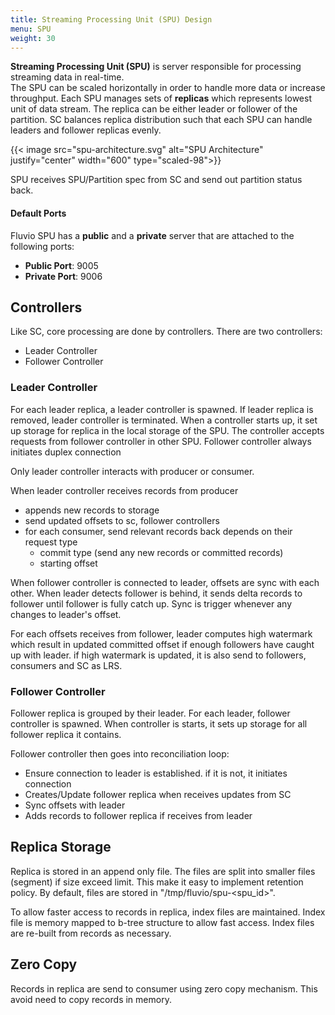 ```yaml
---
title: Streaming Processing Unit (SPU) Design
menu: SPU
weight: 30
---
```


**Streaming Processing Unit (SPU)** is server responsible for processing streaming data in real-time.  
The SPU can be scaled horizontally in order to handle more data or increase throughput.  Each SPU manages sets of **replicas** which represents lowest unit of data stream.  The replica can be either leader or follower of the partition.   SC balances replica distribution such that each SPU can handle leaders and follower replicas evenly. 


{{< image src="spu-architecture.svg" alt="SPU Architecture" justify="center" width="600" type="scaled-98">}}

SPU receives SPU/Partition spec from SC and send out partition status back.

#### Default Ports

Fluvio SPU has a **public** and a **private** server that are attached to the following ports:

* **Public Port**: 9005
* **Private Port**: 9006


## Controllers

Like SC, core processing are done by controllers.  There are two controllers:

* Leader Controller
* Follower Controller

### Leader Controller

For each leader replica, a leader controller is spawned.  If leader replica is removed, leader controller is terminated.  When a controller starts up, it set up storage for replica in the local storage of the SPU.  The controller accepts requests from follower controller in other SPU.  Follower controller always initiates duplex connection

Only leader controller interacts with producer or consumer. 

When leader controller receives records from producer
* appends new records to storage
* send updated offsets to sc, follower controllers
* for each consumer, send relevant records back depends on their request type
  * commit type (send any new records or committed records)
  * starting offset

When follower controller is connected to leader, offsets are sync with each other.  When leader detects follower is behind, it sends delta records to follower until follower is fully catch up.  Sync is trigger whenever any changes to leader's offset.

For each offsets receives from follower, leader computes high watermark which result in updated committed offset if enough followers have caught up with leader.  if high watermark is updated, it is also send to followers, consumers and SC as LRS.


### Follower Controller

Follower replica is grouped by their leader.  For each leader, follower controller is spawned.  When controller is starts, it sets up storage for all follower replica it contains. 

Follower controller then goes into reconciliation loop:
*  Ensure connection to leader is established. if it is not, it initiates connection
*  Creates/Update follower replica when receives updates from SC
*  Sync offsets with leader
*  Adds records to follower replica if receives from leader


## Replica Storage

Replica is stored in an append only file.  The files are split into smaller files (segment) if size exceed limit.  This make it easy to implement retention policy. By default, files are stored in "/tmp/fluvio/spu-<spu_id>".  

To allow faster access to records in replica, index files are maintained.  Index file is memory mapped to b-tree structure to allow fast access.   Index files are re-built from records as necessary.

## Zero Copy

Records in replica are send to consumer using zero copy mechanism.  This avoid need to copy records in memory.




